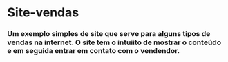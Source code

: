 # Site-vendas

### Um exemplo simples de site que serve para alguns tipos de vendas na internet. O site tem o intuiito de mostrar o conteúdo e em seguida entrar em contato com o vendendor.
